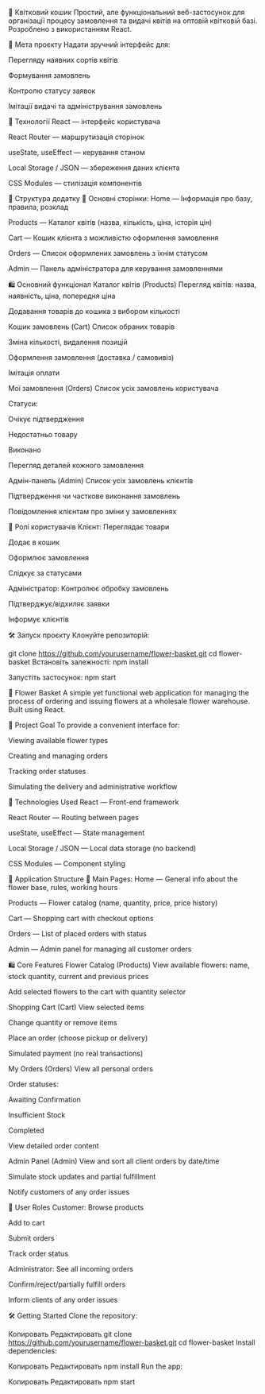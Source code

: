 🌸 Квітковий кошик
Простий, але функціональний веб-застосунок для організації процесу замовлення та видачі квітів на оптовій квітковій базі. Розроблено з використанням React.

🎯 Мета проєкту
Надати зручний інтерфейс для:

Перегляду наявних сортів квітів

Формування замовлень

Контролю статусу заявок

Імітації видачі та адміністрування замовлень

🚀 Технології
React — інтерфейс користувача

React Router — маршрутизація сторінок

useState, useEffect — керування станом

Local Storage / JSON — збереження даних клієнта

CSS Modules — стилізація компонентів

📂 Структура додатку
📌 Основні сторінки:
Home — Інформація про базу, правила, розклад

Products — Каталог квітів (назва, кількість, ціна, історія цін)

Cart — Кошик клієнта з можливістю оформлення замовлення

Orders — Список оформлених замовлень з їхнім статусом

Admin — Панель адміністратора для керування замовленнями

🛍️ Основний функціонал
Каталог квітів (Products)
Перегляд квітів: назва, наявність, ціна, попередня ціна

Додавання товарів до кошика з вибором кількості

Кошик замовлень (Cart)
Список обраних товарів

Зміна кількості, видалення позицій

Оформлення замовлення (доставка / самовивіз)

Імітація оплати

Мої замовлення (Orders)
Список усіх замовлень користувача

Статуси:

Очікує підтвердження

Недостатньо товару

Виконано

Перегляд деталей кожного замовлення

Адмін-панель (Admin)
Список усіх замовлень клієнтів

Підтвердження чи часткове виконання замовлень

Повідомлення клієнтам про зміни у замовленнях

👤 Ролі користувачів
Клієнт:
Переглядає товари

Додає в кошик

Оформлює замовлення

Слідкує за статусами

Адміністратор:
Контролює обробку замовлень

Підтверджує/відхиляє заявки

Інформує клієнтів

🛠️ Запуск проєкту
Клонуйте репозиторій:

git clone https://github.com/yourusername/flower-basket.git
cd flower-basket
Встановіть залежності:
npm install

Запустіть застосунок:
npm start

<!--  -->

🌸 Flower Basket
A simple yet functional web application for managing the process of ordering and issuing flowers at a wholesale flower warehouse. Built using React.

🎯 Project Goal
To provide a convenient interface for:

Viewing available flower types

Creating and managing orders

Tracking order statuses

Simulating the delivery and administrative workflow

🚀 Technologies Used
React — Front-end framework

React Router — Routing between pages

useState, useEffect — State management

Local Storage / JSON — Local data storage (no backend)

CSS Modules — Component styling

📂 Application Structure
📌 Main Pages:
Home — General info about the flower base, rules, working hours

Products — Flower catalog (name, quantity, price, price history)

Cart — Shopping cart with checkout options

Orders — List of placed orders with status

Admin — Admin panel for managing all customer orders

🛍️ Core Features
Flower Catalog (Products)
View available flowers: name, stock quantity, current and previous prices

Add selected flowers to the cart with quantity selector

Shopping Cart (Cart)
View selected items

Change quantity or remove items

Place an order (choose pickup or delivery)

Simulated payment (no real transactions)

My Orders (Orders)
View all personal orders

Order statuses:

Awaiting Confirmation

Insufficient Stock

Completed

View detailed order content

Admin Panel (Admin)
View and sort all client orders by date/time

Simulate stock updates and partial fulfillment

Notify customers of any order issues

👤 User Roles
Customer:
Browse products

Add to cart

Submit orders

Track order status

Administrator:
See all incoming orders

Confirm/reject/partially fulfill orders

Inform clients of any order issues

🛠️ Getting Started
Clone the repository:

Копировать
Редактировать
git clone https://github.com/yourusername/flower-basket.git
cd flower-basket
Install dependencies:

Копировать
Редактировать
npm install
Run the app:

Копировать
Редактировать
npm start
